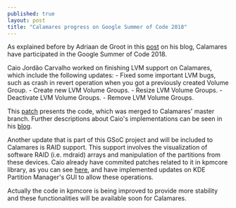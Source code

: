 ```yaml
---
published: true
layout: post
title: "Calamares progress on Google Summer of Code 2018"
---
```

As explained before by Adriaan de Groot 
in this [post](https://euroquis.nl/bobulate/?p=1860) on his blog,
Calamares have participated in the Google Summer of Code 2018.

Caio Jordão Carvalho worked on finishing LVM support
on Calamares, which include the following updates:
    - Fixed some important LVM bugs, such as crash in
    revert operation when you got a previously created Volume Group.
    - Create new LVM Volume Groups.
    - Resize LVM Volume Groups.
    - Deactivate LVM Volume Groups.
    - Remove LVM Volume Groups.

This [patch](https://github.com/calamares/calamares/commit/3b82e655d720179fe62901a620eb0796f50ef1d5) 
presents the code, 
which was merged to Calamares' master branch. 
Further descriptions about Caio's implementations can be 
seen in his [blog](https://carvalho.site/category/gsoc).

Another update that is part of this GSoC project and will be included to Calamares is RAID support. 
This support involves the visualization of software RAID (i.e. mdraid) arrays 
and manipulation of the partitions from these devices. 
Caio already have commited patches related to it in kpmcore library, 
as you can see [here](https://cgit.kde.org/kpmcore.git/?h=raid-support), and have 
implemented updates on KDE Partition Manager's GUI to allow these operations.

Actually the code in kpmcore is being improved to provide more stability and these functionalities 
will be available soon for Calamares.
